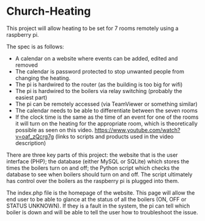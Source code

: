 # Church-Heating

This project will allow heating to be set for 7 rooms remotely using a raspberry pi.

The spec is as follows:

* A calendar on a website where events can be added, edited and removed
* The calendar is password protected to stop unwanted people from changing the heating.
* The pi is hardwired to the router (as the building is too big for wifi)
* The pi is hardwired to the boilers via relay switching (probably the easiest part)
* The pi can be remotely accessed (via TeamViewer or something similar)
* The calendar needs to be able to differentiate between the seven rooms
* If the clock time is the same as the time of an event for one of the rooms it will turn on the heating for the appropriate room, which is theoretically possible as seen on this video. https://www.youtube.com/watch?v=oaf_zQcrg7g (links to scripts and products used in the video description)

There are three key parts of this project: the website that is the user interface (PHP); the database (either MySQL or SQLite) which stores the times the boilers turn on and off; the Python script which checks the database to see when boilers should turn on and off. The script ultimately has control over the boilers as the raspberry pi is plugged into them. 

The index.php file is the homepage of the website. This page will allow the end user to be able to glance at the status of all the boilers (ON, OFF or STATUS UNKNOWN). If they is a fault in the system, the pi can tell which boiler is down and will be able to tell the user how to troubleshoot the issue.
